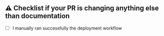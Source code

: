 ## :warning: Checklist if your PR is changing anything else than documentation
- [ ] I manually ran successfully the deployment workflow